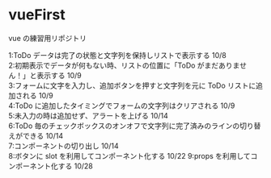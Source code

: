 # vueFirst

vue の練習用リポジトリ

1:ToDo データは完了の状態と文字列を保持しリストで表示する 10/8  
2:初期表示でデータが何もない時、リストの位置に「ToDo がまだありません！」と表示する 10/9  
3:フォームに文字を入力し、追加ボタンを押すと文字列を元に ToDo リストに追加される 10/9  
4:ToDo に追加したタイミングでフォームの文字列はクリアされる 10/9  
5:未入力の時は追加せず、アラートを上げる 10/14  
6:ToDo 毎のチェックボックスのオンオフで文字列に完了済みのラインの切り替えができる 10/14  
7:コンポーネントの切り出し 10/14  
8:ボタンに slot を利用してコンポーネント化する 10/22
9:props を利用してコンポーネント化する 10/28
